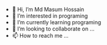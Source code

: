 - 👋 Hi, I’m Md Masum Hossain
- 👀 I’m interested in programing 
- 🌱 I’m currently learning programing 
- 💞️ I’m looking to collaborate on ...
- 📫 How to reach me ...

<!---
smmostafijur/smmostafijur is a ✨ special ✨ repository because its `README.md` (this file) appears on your GitHub profile.
You can click the Preview link to take a look at your changes.
--->

